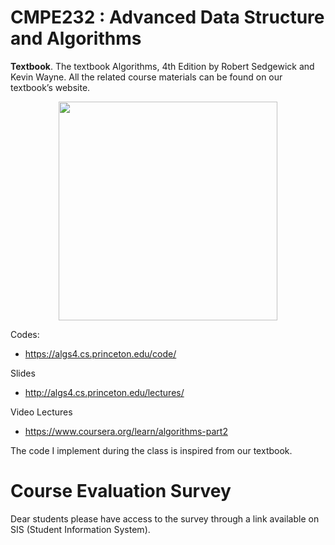 # CMPE232 : Advanced Data Structure and Algorithms

__Textbook__.  The textbook Algorithms, 4th Edition by Robert Sedgewick and Kevin Wayne.
All the related course materials can be found on our textbook’s website. 

<p align="center">
  <img src="https://algs4.cs.princeton.edu/cover.png" width="350"/>
</p>


Codes:

  * https://algs4.cs.princeton.edu/code/

Slides

  * http://algs4.cs.princeton.edu/lectures/

Video Lectures

  * https://www.coursera.org/learn/algorithms-part2

The code I implement during the class is inspired from our textbook.


# Course Evaluation Survey 
Dear students please have access to the survey through a link available on SIS (Student Information System). 

